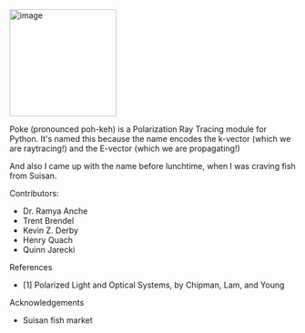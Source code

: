 <img width="188" alt="image" src="https://user-images.githubusercontent.com/25557892/178643479-ae0c5955-2bc4-4a80-ad82-79d438f4d6c9.png">

Poke (pronounced poh-keh) is a Polarization Ray Tracing module for Python. It's named this because the name encodes the k-vector (which we are raytracing!) and the E-vector (which we are propagating!)

And also I came up with the name before lunchtime, when I was craving fish from Suisan.

Contributors:
- Dr. Ramya Anche
- Trent Brendel
- Kevin Z. Derby
- Henry Quach
- Quinn Jarecki

References
- [1] Polarized Light and Optical Systems, by Chipman, Lam, and Young

Acknowledgements
- Suisan fish market


